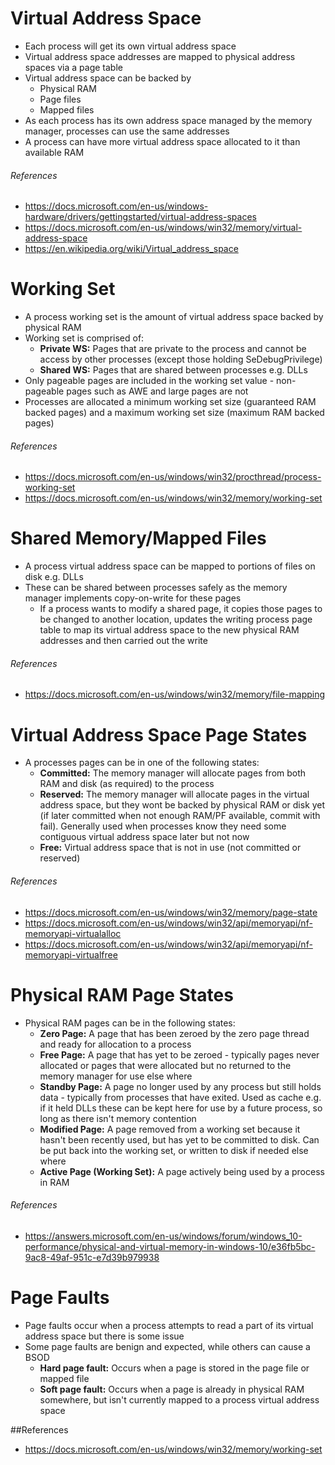 # Virtual Address Space
* Each process will get its own virtual address space
* Virtual address space addresses are mapped to physical address spaces via a page table
* Virtual address space can be backed by
  * Physical RAM
  * Page files
  * Mapped files
* As each process has its own address space managed by the memory manager, processes can use the same addresses
* A process can have more virtual address space allocated to it than available RAM

###### References
* https://docs.microsoft.com/en-us/windows-hardware/drivers/gettingstarted/virtual-address-spaces
* https://docs.microsoft.com/en-us/windows/win32/memory/virtual-address-space
* https://en.wikipedia.org/wiki/Virtual_address_space

# Working Set
* A process working set is the amount of virtual address space backed by physical RAM
* Working set is comprised of:
  * **Private WS:** Pages that are private to the process and cannot be access by other processes (except those holding SeDebugPrivilege)
  * **Shared WS:** Pages that are shared between processes e.g. DLLs
* Only pageable pages are included in the working set value - non-pageable pages such as AWE and large pages are not
* Processes are allocated a minimum working set size (guaranteed RAM backed pages) and a maximum working set size (maximum RAM backed pages)

###### References
* https://docs.microsoft.com/en-us/windows/win32/procthread/process-working-set
* https://docs.microsoft.com/en-us/windows/win32/memory/working-set

# Shared Memory/Mapped Files
* A process virtual address space can be mapped to portions of files on disk e.g. DLLs
* These can be shared between processes safely as the memory manager implements copy-on-write for these pages
  * If a process wants to modify a shared page, it copies those pages to be changed to another location, updates the writing process page table to map its virtual address space to the new physical RAM addresses and then carried out the write

###### References
* https://docs.microsoft.com/en-us/windows/win32/memory/file-mapping


# Virtual Address Space Page States
* A processes pages can be in one of the following states:
  * **Committed:** The memory manager will allocate pages from both RAM and disk (as required) to the process
  * **Reserved:** The memory manager will allocate pages in the virtual address space, but they wont be backed by physical RAM or disk yet (if later committed when not enough RAM/PF available, commit with fail). Generally used when processes know they need some contiguous virtual address space later but not now
  * **Free:** Virtual address space that is not in use (not committed or reserved)

###### References
* https://docs.microsoft.com/en-us/windows/win32/memory/page-state
* https://docs.microsoft.com/en-us/windows/win32/api/memoryapi/nf-memoryapi-virtualalloc
* https://docs.microsoft.com/en-us/windows/win32/api/memoryapi/nf-memoryapi-virtualfree

# Physical RAM Page States
* Physical RAM pages can be in the following states:
  * **Zero Page:** A page that has been zeroed by the zero page thread and ready for allocation to a process
  * **Free Page:** A page that has yet to be zeroed - typically pages never allocated or pages that were allocated but no returned to the memory manager for use else where
  * **Standby Page:** A page no longer used by any process but still holds data - typically from processes that have exited. Used as cache e.g. if it held DLLs these can be kept here for use by a future process, so long as there isn't memory contention
  * **Modified Page:** A page removed from a working set because it hasn't been recently used, but has yet to be committed to disk. Can be put back into the working set, or written to disk if needed else where
  * **Active Page (Working Set):** A page actively being used by a process in RAM
  
###### References
* https://answers.microsoft.com/en-us/windows/forum/windows_10-performance/physical-and-virtual-memory-in-windows-10/e36fb5bc-9ac8-49af-951c-e7d39b979938

# Page Faults
* Page faults occur when a process attempts to read a part of its virtual address space but there is some issue
* Some page faults are benign and expected, while others can cause a BSOD
  * **Hard page fault:** Occurs when a page is stored in the page file or mapped file
  * **Soft page fault:** Occurs when a page is already in physical RAM somewhere, but isn't currently mapped to a process virtual address space
  
##References
* https://docs.microsoft.com/en-us/windows/win32/memory/working-set




